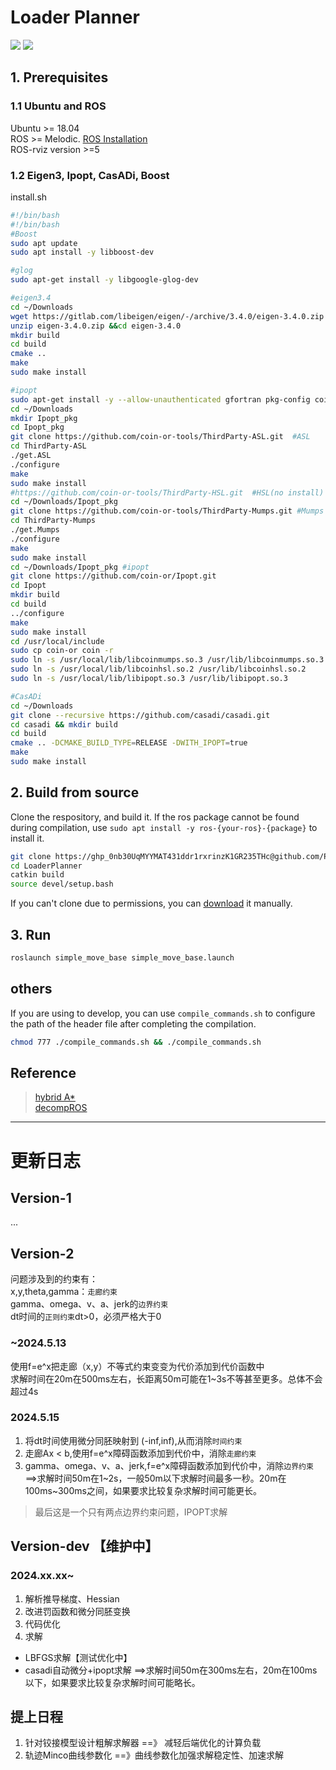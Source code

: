 # Loader Planner
![](./resource/1.gif)
![](./resource/2.gif)

## 1. Prerequisites
### 1.1 Ubuntu and ROS
Ubuntu >= 18.04  
ROS >= Melodic. [ROS Installation ](https://fishros.org.cn/forum/topic/20/%E5%B0%8F%E9%B1%BC%E7%9A%84%E4%B8%80%E9%94%AE%E5%AE%89%E8%A3%85%E7%B3%BB%E5%88%97)  
ROS-rviz version >=5

### 1.2 Eigen3, Ipopt, CasADi, Boost

install.sh
```bash
#!/bin/bash
#!/bin/bash
#Boost
sudo apt update
sudo apt install -y libboost-dev

#glog
sudo apt-get install -y libgoogle-glog-dev

#eigen3.4
cd ~/Downloads
wget https://gitlab.com/libeigen/eigen/-/archive/3.4.0/eigen-3.4.0.zip
unzip eigen-3.4.0.zip &&cd eigen-3.4.0
mkdir build
cd build
cmake ..
make
sudo make install

#ipopt
sudo apt-get install -y --allow-unauthenticated gfortran pkg-config coinor-libipopt-dev liblapack-dev libmetis-dev
cd ~/Downloads
mkdir Ipopt_pkg
cd Ipopt_pkg
git clone https://github.com/coin-or-tools/ThirdParty-ASL.git  #ASL
cd ThirdParty-ASL
./get.ASL
./configure
make
sudo make install
#https://github.com/coin-or-tools/ThirdParty-HSL.git  #HSL(no install)
cd ~/Downloads/Ipopt_pkg
git clone https://github.com/coin-or-tools/ThirdParty-Mumps.git #Mumps
cd ThirdParty-Mumps
./get.Mumps
./configure
make
sudo make install
cd ~/Downloads/Ipopt_pkg #ipopt
git clone https://github.com/coin-or/Ipopt.git
cd Ipopt 
mkdir build
cd build
../configure
make 
sudo make install
cd /usr/local/include
sudo cp coin-or coin -r
sudo ln -s /usr/local/lib/libcoinmumps.so.3 /usr/lib/libcoinmumps.so.3
sudo ln -s /usr/local/lib/libcoinhsl.so.2 /usr/lib/libcoinhsl.so.2
sudo ln -s /usr/local/lib/libipopt.so.3 /usr/lib/libipopt.so.3

#CasADi
cd ~/Downloads
git clone --recursive https://github.com/casadi/casadi.git
cd casadi && mkdir build 
cd build 
cmake .. -DCMAKE_BUILD_TYPE=RELEASE -DWITH_IPOPT=true
make
sudo make install
```

## 2. Build from source
Clone the respository, and build it. If the ros package cannot be found during compilation, use `sudo apt install -y ros-{your-ros}-{package}` to install it.
```bash
git clone https://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@github.com/Photin1a/LoaderPlanner.git
cd LoaderPlanner
catkin build
source devel/setup.bash
```
If you can't clone due to permissions, you can [download](https://github.com/Photin1a/LoaderPlanner) it manually.
## 3. Run
```bash
roslaunch simple_move_base simple_move_base.launch
```

## others
If you are using to develop, you can use `compile_commands.sh` to configure the path of the header file after completing the compilation.
```bash
chmod 777 ./compile_commands.sh && ./compile_commands.sh
```

## Reference
>[hybrid A*](https://github.com/zm0612/Hybrid_A_Star)  
>[decompROS](https://github.com/sikang/DecompROS.git)


---
# 更新日志
## Version-1
...
## Version-2
问题涉及到的约束有：  
x,y,theta,gamma：`走廊约束`   
gamma、omega、v、a、jerk的`边界约束`   
dt时间的`正则约束`dt>0，必须严格大于0   
### ~2024.5.13
使用f=e^x把走廊（x,y）不等式约束变变为代价添加到代价函数中   
求解时间在20m在500ms左右，长距离50m可能在1~3s不等甚至更多。总体不会超过4s   

### 2024.5.15
1) 将dt时间使用微分同胚映射到 (-inf,inf),从而消除`时间约束`  
2) 走廊Ax < b,使用f=e^x障碍函数添加到代价中，消除`走廊约束`  
3) gamma、omega、v、a、jerk,f=e^x障碍函数添加到代价中，消除`边界约束` 
==>求解时间50m在1~2s，一般50m以下求解时间最多一秒。20m在100ms~300ms之间，如果要求比较复杂求解时间可能更长。   

> 最后这是一个只有两点边界约束问题，IPOPT求解

## Version-dev 【维护中】
### 2024.xx.xx~
1) 解析推导梯度、Hessian
2) 改进罚函数和微分同胚变换
2) 代码优化
2) 求解
* LBFGS求解【测试优化中】
* casadi自动微分+ipopt求解
    ==>求解时间50m在300ms左右，20m在100ms以下，如果要求比较复杂求解时间可能略长。 

## 提上日程
1) 针对铰接模型设计粗解求解器  ==》 减轻后端优化的计算负载
2) 轨迹Minco曲线参数化  ==》曲线参数化加强求解稳定性、加速求解

